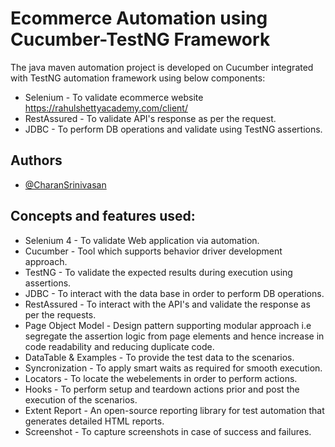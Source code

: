 
# Ecommerce Automation using Cucumber-TestNG Framework

The java maven automation project is developed on Cucumber integrated with TestNG automation framework using below components:
 - Selenium - To validate ecommerce website https://rahulshettyacademy.com/client/
 - RestAssured - To validate API's response as per the request.
 - JDBC - To perform DB operations and validate using TestNG assertions.



## Authors

- [@CharanSrinivasan](https://github.com/CharanS704)


## Concepts and features used:

- Selenium 4 - To validate Web application via automation.
- Cucumber - Tool which supports behavior driver development approach. 
- TestNG - To validate the expected results during execution using assertions.
 - JDBC - To interact with the data base in order to perform DB operations.
 - RestAssured - To interact with the API's and validate the response as per the requests.
- Page Object Model - Design pattern supporting modular approach i.e segregate the assertion logic from page elements and hence increase in code readability and reducing duplicate code.
- DataTable & Examples - To provide the test data to the scenarios.
- Syncronization - To apply smart waits as required for smooth execution.
- Locators - To locate the webelements in order to perform actions.
- Hooks - To perform setup and teardown actions prior and post the execution of the scenarios.
- Extent Report - An open-source reporting library for test automation that generates detailed HTML reports.
- Screenshot - To capture screenshots in case of success and failures.
